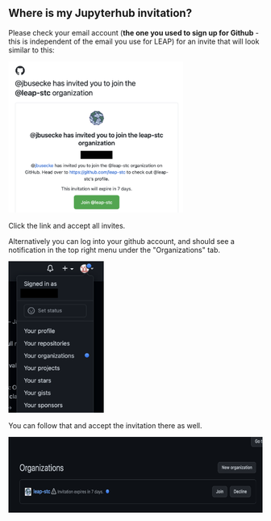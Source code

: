 ## Where is my Jupyterhub invitation?

Please check your email account (**the one you used to sign up for Github** - this is independent of the email you use for LEAP) for an invite that will look similar to this:

<img src="/assets/email_org_invite.png" alt="LEAPPangeo email invite" height="300"/>

Click the link and accept all invites.

Alternatively you can log into your github account, and should see a notification in the top right menu under the "Organizations" tab.

<img src="/assets/gh_org_invite_1.png" alt="LEAPPangeo gh invite" height="300"/>

You can follow that and accept the invitation there as well.

<img src="/assets/gh_org_invite_2.png" alt="LEAPPangeo gh invite2" height="150"/>